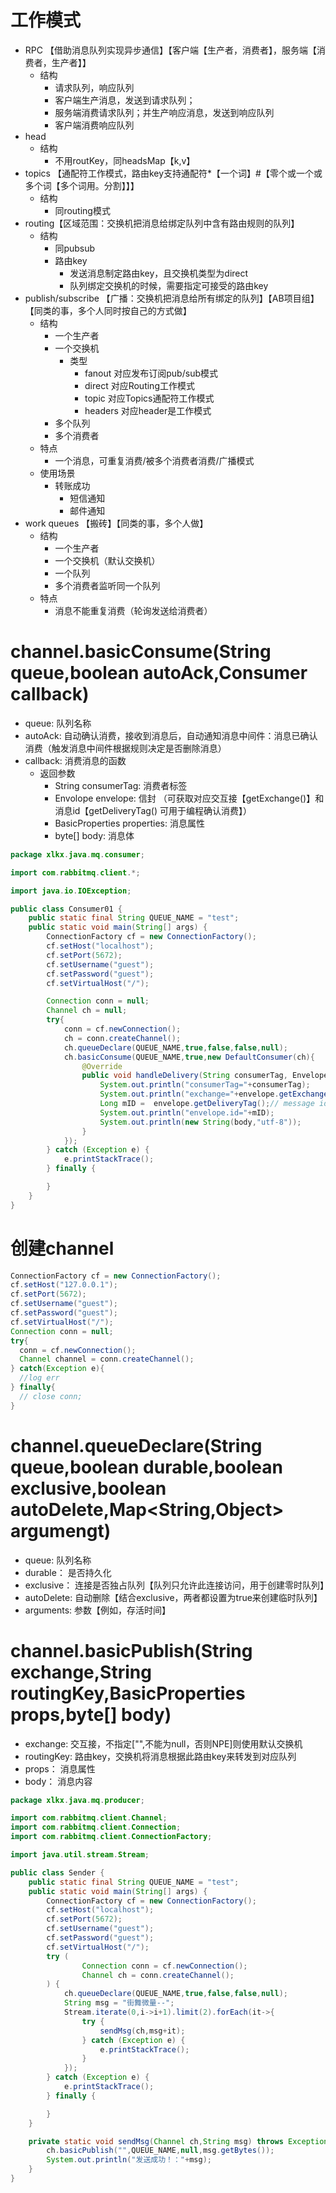 # 工作模式
- RPC 【借助消息队列实现异步通信】【客户端【生产者，消费者】，服务端【消费者，生产者】】
  - 结构
    - 请求队列，响应队列
    - 客户端生产消息，发送到请求队列；
    - 服务端消费请求队列；并生产响应消息，发送到响应队列
    - 客户端消费响应队列
- head
  - 结构
    - 不用routKey，同headsMap【k,v】
- topics 【通配符工作模式，路由key支持通配符*【一个词】#【零个或一个或多个词【多个词用。分割】】】
  - 结构
    - 同routing模式
- routing【区域范围：交换机把消息给绑定队列中含有路由规则的队列】
  - 结构
    - 同pubsub
    - 路由key
      - 发送消息制定路由key，且交换机类型为direct
      - 队列绑定交换机的时候，需要指定可接受的路由key
- publish/subscribe 【广播：交换机把消息给所有绑定的队列】【AB项目组】【同类的事，多个人同时按自己的方式做】
  - 结构
    - 一个生产者
    - 一个交换机
      - 类型
        - fanout 对应发布订阅pub/sub模式
        - direct 对应Routing工作模式
        - topic 对应Topics通配符工作模式
        - headers 对应header是工作模式
    - 多个队列
    - 多个消费者
  - 特点
    - 一个消息，可重复消费/被多个消费者消费/广播模式
  - 使用场景
    - 转账成功
      - 短信通知
      - 邮件通知
- work queues 【搬砖】【同类的事，多个人做】
  - 结构
    - 一个生产者
    - 一个交换机（默认交换机）
    - 一个队列
    - 多个消费者监听同一个队列
  - 特点
    - 消息不能重复消费（轮询发送给消费者）
# channel.basicConsume(String queue,boolean autoAck,Consumer callback)
- queue: 队列名称
- autoAck: 自动确认消费，接收到消息后，自动通知消息中间件：消息已确认消费（触发消息中间件根据规则决定是否删除消息）
- callback: 消费消息的函数  
  - 返回参数
    - String consumerTag: 消费者标签
    - Envolope envelope: 信封 （可获取对应交互接【getExchange()】和消息id【getDeliveryTag() 可用于编程确认消费】）
    - BasicProperties properties: 消息属性
    - byte[] body: 消息体
```java
package xlkx.java.mq.consumer;

import com.rabbitmq.client.*;

import java.io.IOException;

public class Consumer01 {
    public static final String QUEUE_NAME = "test";
    public static void main(String[] args) {
        ConnectionFactory cf = new ConnectionFactory();
        cf.setHost("localhost");
        cf.setPort(5672);
        cf.setUsername("guest");
        cf.setPassword("guest");
        cf.setVirtualHost("/");

        Connection conn = null;
        Channel ch = null;
        try{
            conn = cf.newConnection();
            ch = conn.createChannel();
            ch.queueDeclare(QUEUE_NAME,true,false,false,null);
            ch.basicConsume(QUEUE_NAME,true,new DefaultConsumer(ch){
                @Override
                public void handleDelivery(String consumerTag, Envelope envelope, AMQP.BasicProperties properties, byte[] body) throws IOException {
                    System.out.println("consumerTag="+consumerTag);
                    System.out.println("exchange="+envelope.getExchange()+"  routingKey="+envelope.getRoutingKey());
                    Long mID =  envelope.getDeliveryTag();// message id
                    System.out.println("envelope.id="+mID);
                    System.out.println(new String(body,"utf-8"));
                }
            });
        } catch (Exception e) {
            e.printStackTrace();
        } finally {

        }
    }
}

```
# 创建channel
```java
ConnectionFactory cf = new ConnectionFactory();
cf.setHost("127.0.0.1");
cf.setPort(5672);
cf.setUsername("guest");
cf.setPassword("guest");
cf.setVirtualHost("/");
Connection conn = null;
try{
  conn = cf.newConnection();
  Channel channel = conn.createChannel();
} catch(Exception e){
  //log err
} finally{
  // close conn;
}
```
# channel.queueDeclare(String queue,boolean durable,boolean exclusive,boolean autoDelete,Map<String,Object> argumengt)
- queue: 队列名称
- durable： 是否持久化
- exclusive： 连接是否独占队列【队列只允许此连接访问，用于创建零时队列】
- autoDelete: 自动删除【结合exclusive，两者都设置为true来创建临时队列】
- arguments: 参数【例如，存活时间】
# channel.basicPublish(String exchange,String routingKey,BasicProperties props,byte[] body)
- exchange: 交互接，不指定["",不能为null，否则NPE]则使用默认交换机
- routingKey: 路由key，交换机将消息根据此路由key来转发到对应队列
- props： 消息属性
- body： 消息内容
```java
package xlkx.java.mq.producer;

import com.rabbitmq.client.Channel;
import com.rabbitmq.client.Connection;
import com.rabbitmq.client.ConnectionFactory;

import java.util.stream.Stream;

public class Sender {
    public static final String QUEUE_NAME = "test";
    public static void main(String[] args) {
        ConnectionFactory cf = new ConnectionFactory();
        cf.setHost("localhost");
        cf.setPort(5672);
        cf.setUsername("guest");
        cf.setPassword("guest");
        cf.setVirtualHost("/");
        try (
                Connection conn = cf.newConnection();
                Channel ch = conn.createChannel();
        ) {
            ch.queueDeclare(QUEUE_NAME,true,false,false,null);
            String msg = "街舞微量--";
            Stream.iterate(0,i->i+1).limit(2).forEach(it->{
                try {
                    sendMsg(ch,msg+it);
                } catch (Exception e) {
                    e.printStackTrace();
                }
            });
        } catch (Exception e) {
            e.printStackTrace();
        } finally {

        }
    }

    private static void sendMsg(Channel ch,String msg) throws Exception{
        ch.basicPublish("",QUEUE_NAME,null,msg.getBytes());
        System.out.println("发送成功！："+msg);
    }
}

```

